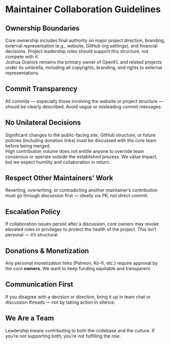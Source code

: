 # Maintainer Collaboration Guidelines

## Ownership Boundaries
Core ownership includes final authority on major project direction, branding, external representation (e.g., website, GitHub org settings), and financial decisions. Project leadership roles should support this structure, not compete with it.  
Joshua Granick remains the primary owner of OpenFL and related projects under its umbrella, including all copyrights, branding, and rights to external representations.

## Commit Transparency
All commits — especially those involving the website or project structure — should be clearly described. Avoid vague or misleading commit messages.

## No Unilateral Decisions
Significant changes to the public-facing site, GitHub structure, or future policies (including donation links) must be discussed with the core team before being merged.  
High contribution volume does not entitle anyone to override team consensus or operate outside the established process. We value impact, but we expect humility and collaboration in return.

## Respect Other Maintainers’ Work
Reverting, overwriting, or contradicting another maintainer’s contribution must go through discussion first — ideally via PR, not direct commit.

## Escalation Policy
If collaboration issues persist after a discussion, core owners may revoke elevated roles or privileges to protect the health of the project. This isn’t personal — it’s structural.

## Donations & Monetization
Any personal monetization links (Patreon, Ko-fi, etc.) require approval by the core **owners**. We want to keep funding equitable and transparent.

## Communication First
If you disagree with a decision or direction, bring it up in team chat or discussion threads — not by taking action in silence.

## We Are a Team
Leadership means contributing to both the codebase and the culture. If you’re not supporting both, you’re not fulfilling the role.
